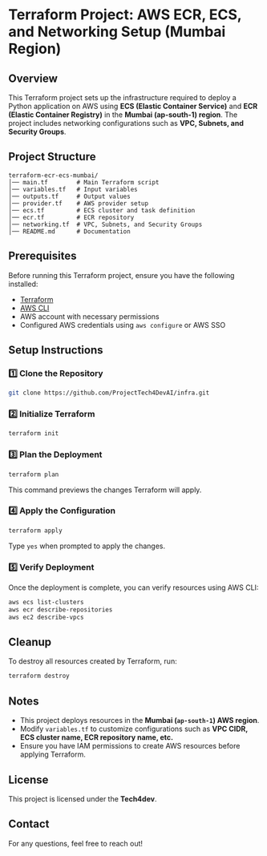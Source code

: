 # Terraform Project: AWS ECR, ECS, and Networking Setup (Mumbai Region)

## Overview
This Terraform project sets up the infrastructure required to deploy a Python application on AWS using **ECS (Elastic Container Service)** and **ECR (Elastic Container Registry)** in the **Mumbai (ap-south-1) region**. The project includes networking configurations such as **VPC, Subnets, and Security Groups**.

## Project Structure
```
terraform-ecr-ecs-mumbai/
│── main.tf        # Main Terraform script
│── variables.tf   # Input variables
│── outputs.tf     # Output values
│── provider.tf    # AWS provider setup
│── ecs.tf         # ECS cluster and task definition
│── ecr.tf         # ECR repository
│── networking.tf  # VPC, Subnets, and Security Groups
│── README.md      # Documentation
```

## Prerequisites
Before running this Terraform project, ensure you have the following installed:
- [Terraform](https://developer.hashicorp.com/terraform/downloads)
- [AWS CLI](https://aws.amazon.com/cli/)
- AWS account with necessary permissions
- Configured AWS credentials using `aws configure` or AWS SSO

## Setup Instructions

### 1️⃣ Clone the Repository
```bash
git clone https://github.com/ProjectTech4DevAI/infra.git
```

### 2️⃣ Initialize Terraform
```bash
terraform init
```

### 3️⃣ Plan the Deployment
```bash
terraform plan
```
This command previews the changes Terraform will apply.

### 4️⃣ Apply the Configuration
```bash
terraform apply
```
Type `yes` when prompted to apply the changes.

### 5️⃣ Verify Deployment
Once the deployment is complete, you can verify resources using AWS CLI:
```bash
aws ecs list-clusters
aws ecr describe-repositories
aws ec2 describe-vpcs
```

## Cleanup
To destroy all resources created by Terraform, run:
```bash
terraform destroy
```

## Notes
- This project deploys resources in the **Mumbai (`ap-south-1`) AWS region**.
- Modify `variables.tf` to customize configurations such as **VPC CIDR, ECS cluster name, ECR repository name, etc.**
- Ensure you have IAM permissions to create AWS resources before applying Terraform.

## License
This project is licensed under the **Tech4dev**.

## Contact
For any questions, feel free to reach out!



